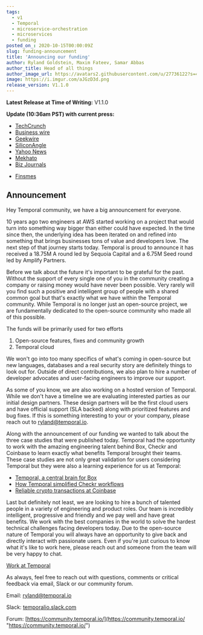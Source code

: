 ```yaml
---
tags:
  - v1
  - Temporal
  - microservice-orchestration
  - microservices
  - funding
posted_on_: 2020-10-15T00:00:09Z
slug: funding-announcement
title: 'Announcing our funding'
author: Ryland Goldstein, Maxim Fateev, Samar Abbas
author_title: Head of all things
author_image_url: https://avatars2.githubusercontent.com/u/27736122?s=460&u=7b6a3e58ec7ed715│       7f23f51e91a2f4cd2028d606&v=4
image: https://i.imgur.com/aJGzD3d.png
release_version: V1.1.0
---
```


<!--truncate-->

**Latest Release at Time of Writing:** V1.1.0

**Update (10:36am PST) with current press:**
* [TechCrunch](https://techcrunch.com/2020/10/15/temporal-raises-18-75m-for-its-microservices-orchestration-platform/)
* [Business wire](https://www.businesswire.com/news/home/20201015005371/en/Temporal-Raises-18.75M-Series-A-Increases-Total-Raised-to-25.5M)
* [Geekwire](https://www.geekwire.com/2020/aws-microsoft-uber-engineering-vets-raise-20m-top-vcs-seattle-startup-temporal/)
* [SiliconAngle](https://siliconangle.com/2020/10/15/temporals-microservices-orchestrator-nets-startup-18-75m/)
* [Yahoo News](https://au.news.yahoo.com/temporal-raises-18-75m-series-160000059.html)
* [Mekhato](https://mekhato.com/aws-microsoft-uber-engineering-vets-raise-20m-from-top-vcs-for-seattle-startup-temporal/)
* [Biz Journals](https://www.bizjournals.com/seattle/news/2020/10/15/temporal-series-a-madrona-sequoia-seattle-tech.html)
- [Finsmes](https://www.finsmes.com/2020/10/temporal-raises-18-75m-in-series-a-funding.html)

## Announcement

Hey Temporal community, we have a big announcement for everyone. 

10 years ago two engineers at AWS started working on a project that would turn into something way bigger than either could have expected. In the time since then, the underlying idea has been iterated on and refined into something that brings businesses tons of value and developers love. The next step of that journey starts today. Temporal is proud to announce it has received a 18.75M A round led by Sequoia Capital and a 6.75M Seed round led by Amplify Partners.

Before we talk about the future it's important to be grateful for the past. Without the support of every single one of you in the community creating a company or raising money would have never been possible. Very rarely will you find such a positive and intelligent group of people with a shared common goal but that's exactly what we have within the Temporal community. While Temporal is no longer just an open-source project, we are fundamentally dedicated to the open-source community who made all of this possible.

The funds will be primarily used for two efforts

1. Open-source features, fixes and community growth 
2. Temporal cloud

We won't go into too many specifics of what's coming in open-source but new languages, databases and a real security story are definitely things to look out for. Outside of direct contributions, we also plan to hire a number of developer advocates and user-facing engineers to improve our support. 

As some of you know, we are also working on a hosted version of Temporal. While we don't have a timeline we are evaluating interested parties as our initial design partners. These design partners will be the first cloud users and have official support (SLA backed) along with prioritized features and bug fixes. If this is something interesting to your or your company, please reach out to ryland@temporal.io.

Along with the announcement of our funding we wanted to talk about the three case studies that were published today. Temporal had the opportunity to work with the amazing engineering talent behind Box, Checkr and Coinbase to learn exactly what benefits Temporal brought their teams. These case studies are not only great validation for users considering Temporal but they were also a learning experience for us at Temporal:

- [Temporal, a central brain for Box](/blog/temporal-a-central-brain-for-box)
- [How Temporal simplified Checkr workflows](/blog/how-temporal-simplified-checkr-workflows)
- [Reliable crypto transactions at Coinbase](/blog/reliable-crypto-transactions-at-coinbase)

Last but definitely not least, we are looking to hire a bunch of talented people in a variety of engineering and product roles. Our team is incredibly intelligent, progressive and friendly and we pay well and have great benefits. We work with the best companies in the world to solve the hardest technical challenges facing developers today. Due to the open-source nature of Temporal you will always have an opportunity to give back and directly interact with passionate users. Even if you're just curious to know what it's like to work here, please reach out and someone from the team will be very happy to chat.

[Work at Temporal](https://jobs.lever.co/temporal)

As always, feel free to reach out with questions, comments or critical feedback via email, Slack or our community forum.

Email: [ryland@temporal.io](mailto:ryland@temporal.io)

Slack: [temporalio.slack.com](https://join.slack.com/t/temporalio/shared_invite/zt-onhti57l-J0bl~Tr7MqSUnIc1upjRkw)

Forum: [https://community.temporal.io/](https://community.temporal.io/ "https://community.temporal.io/")

